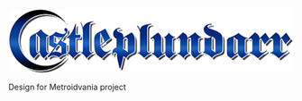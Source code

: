 ![castleplundarr logo](https://github.com/john-lay/castle-plun-darr/raw/master/logo.png)

Design for Metroidvania project 
